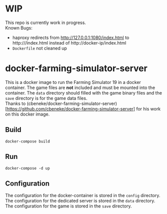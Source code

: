 # WIP
This repo is currently work in progress.<br>
Known Bugs:
* haproxy redirects from http://127.0.0.1:1080/index.html to http:///index.html instead of http://docker-ip/index.html
* `Dockerfile` not cleaned up

# docker-farming-simulator-server
This is a docker image to run the Farming Simulator 19 in a docker container.
The game files are **not** included and must be mounted into the container.
The `data` directory should filled with the game binary files and the `save` directory is for the game data files.<br>
Thanks to (cbeneke/docker-farming-simulator-server)[https://github.com/cbeneke/docker-farming-simulator-server] for his work on this docker image.

## Build
`docker-compose build`

## Run
`docker-compose -d up`

## Configuration
The configuration for the docker-container is stored in the `config` directory.
The configuration for the dedicated server is stored in the `data` directory.
The configuration for the game is stored in the `save` directory.
